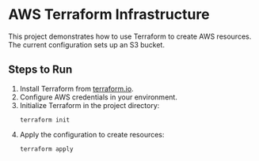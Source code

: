 
# AWS Terraform Infrastructure

This project demonstrates how to use Terraform to create AWS resources. The current configuration sets up an S3 bucket.

## Steps to Run

1. Install Terraform from [terraform.io](https://www.terraform.io/).
2. Configure AWS credentials in your environment.
3. Initialize Terraform in the project directory:
   ```
   terraform init
   ```
4. Apply the configuration to create resources:
   ```
   terraform apply
   ```
            